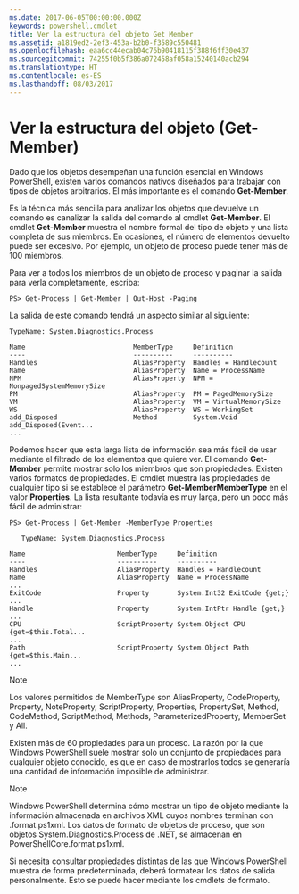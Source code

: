 ```yaml
---
ms.date: 2017-06-05T00:00:00.000Z
keywords: powershell,cmdlet
title: Ver la estructura del objeto Get Member
ms.assetid: a1819ed2-2ef3-453a-b2b0-f3589c550481
ms.openlocfilehash: eaa6cc44ecab04c76b90418115f388f6ff30e437
ms.sourcegitcommit: 74255f0b5f386a072458af058a15240140acb294
ms.translationtype: HT
ms.contentlocale: es-ES
ms.lasthandoff: 08/03/2017
---
```

# <a name="viewing-object-structure-get-member"></a>Ver la estructura del objeto (Get-Member)
Dado que los objetos desempeñan una función esencial en Windows PowerShell, existen varios comandos nativos diseñados para trabajar con tipos de objetos arbitrarios. El más importante es el comando **Get-Member**.

Es la técnica más sencilla para analizar los objetos que devuelve un comando es canalizar la salida del comando al cmdlet **Get-Member**. El cmdlet **Get-Member** muestra el nombre formal del tipo de objeto y una lista completa de sus miembros. En ocasiones, el número de elementos devuelto puede ser excesivo. Por ejemplo, un objeto de proceso puede tener más de 100 miembros.

Para ver a todos los miembros de un objeto de proceso y paginar la salida para verla completamente, escriba:

```
PS> Get-Process | Get-Member | Out-Host -Paging
```

La salida de este comando tendrá un aspecto similar al siguiente:

```
TypeName: System.Diagnostics.Process

Name                           MemberType     Definition
----                           ----------     ----------
Handles                        AliasProperty  Handles = Handlecount
Name                           AliasProperty  Name = ProcessName
NPM                            AliasProperty  NPM = NonpagedSystemMemorySize
PM                             AliasProperty  PM = PagedMemorySize
VM                             AliasProperty  VM = VirtualMemorySize
WS                             AliasProperty  WS = WorkingSet
add_Disposed                   Method         System.Void add_Disposed(Event...
...
```

Podemos hacer que esta larga lista de información sea más fácil de usar mediante el filtrado de los elementos que quiere ver. El comando **Get-Member** permite mostrar solo los miembros que son propiedades. Existen varios formatos de propiedades. El cmdlet muestra las propiedades de cualquier tipo si se establece el parámetro **Get-MemberMemberType** en el valor **Properties**. La lista resultante todavía es muy larga, pero un poco más fácil de administrar:

```
PS> Get-Process | Get-Member -MemberType Properties

   TypeName: System.Diagnostics.Process

Name                       MemberType     Definition
----                       ----------     ----------
Handles                    AliasProperty  Handles = Handlecount
Name                       AliasProperty  Name = ProcessName
...
ExitCode                   Property       System.Int32 ExitCode {get;}
...
Handle                     Property       System.IntPtr Handle {get;}
...
CPU                        ScriptProperty System.Object CPU {get=$this.Total...
...
Path                       ScriptProperty System.Object Path {get=$this.Main...
...
```

> [!NOTE]
> Los valores permitidos de MemberType son AliasProperty, CodeProperty, Property, NoteProperty, ScriptProperty, Properties, PropertySet, Method, CodeMethod, ScriptMethod, Methods, ParameterizedProperty, MemberSet y All.

Existen más de 60 propiedades para un proceso. La razón por la que Windows PowerShell suele mostrar solo un conjunto de propiedades para cualquier objeto conocido, es que en caso de mostrarlos todos se generaría una cantidad de información imposible de administrar.

> [!NOTE]
> Windows PowerShell determina cómo mostrar un tipo de objeto mediante la información almacenada en archivos XML cuyos nombres terminan con .format.ps1xml. Los datos de formato de objetos de proceso, que son objetos System.Diagnostics.Process de .NET, se almacenan en PowerShellCore.format.ps1xml.

Si necesita consultar propiedades distintas de las que Windows PowerShell muestra de forma predeterminada, deberá formatear los datos de salida personalmente. Esto se puede hacer mediante los cmdlets de formato.

